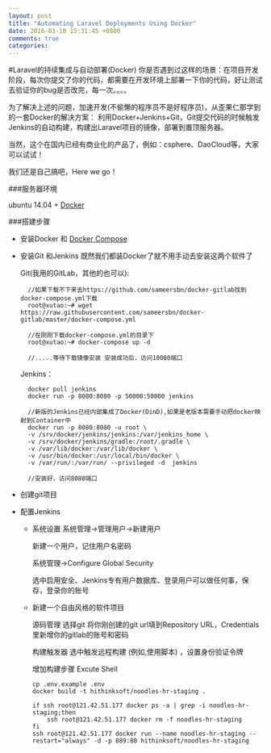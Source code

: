 ```yaml
---
layout: post
title: "Automating Laravel Deployments Using Docker"
date: 2016-03-10 15:31:45 +0800
comments: true
categories: 
---
```

#Laravel的持续集成与自动部署(Docker)
你是否遇到过这样的场景：在项目开发阶段，每次你提交了你的代码，都需要在开发环境上部署一下你的代码，好让测试去验证你的bug是否改完，每一次。。。。

为了解决上述的问题，加速开发(不偷懒的程序员不是好程序员)，从歪果仁那学到的一套Docker的解决方案：
利用Docker+Jenkins+Git，Git提交代码的时候触发Jenkins的自动构建，构建出Laravel项目的镜像，部署到置顶服务器。

当然，这个在国内已经有商业化的产品了，例如：csphere、DaoCloud等，大家可以试试！

我们还是自己搞吧，Here we go！

###服务器环境

ubuntu 14.04 + [Docker](https://docs.docker.com/)


###搭建步骤
* 安装Docker 和 [Docker Compose](https://docs.docker.com/compose/)
* 安装Git 和Jenkins
	既然我们都装Docker了就不用手动去安装这两个软件了
	
	Git(我用的GitLab，其他的也可以):
		
		//如果下载不下来去https://github.com/sameersbn/docker-gitlab找到docker-compose.yml下载
		root@xutao:~# wget https://raw.githubusercontent.com/sameersbn/docker-gitlab/master/docker-compose.yml
		
		//在刚刚下载docker-compose.yml的目录下
		root@xutao:~# docker-compose up -d	
		
		//.....等待下载镜像安装 安装成功后，访问10080端口
	Jenkins：
		
		docker pull jenkins
		docker run -p 8080:8080 -p 50000:50000 jenkins
		
		//新版的Jenkins已经内部集成了Docker(DinD),如果是老版本需要手动把docker映射到Container中
		docker run -p 8080:8080 -u root \
		-v /srv/docker/jenkins/jenkins:/var/jenkins_home \
		-v /srv/docker/jenkins/gradle:/root/.gradle \
		-v /var/lib/docker:/var/lib/docker \
		-v /usr/bin/docker:/usr/local/bin/docker \
		-v /var/run/:/var/run/ --privileged -d  jenkins
		
		//安装好，访问8080端口
* 创建git项目
* 配置Jenkins
	* 	系统设置
		系统管理->管理用户->新建用户 
		
		新建一个用户，记住用户名密码
		
		系统管理->Configure Global Security
		
		选中启用安全、Jenkins专有用户数据库、登录用户可以做任何事，保存，登录你的账号
	*	新建一个自由风格的软件项目
	
		源码管理 选择git 将你刚创建的git url填到Repository URL，Credentials里新增你的gitlab的账号和密码
		
		构建触发器 选中触发远程构建 (例如,使用脚本) ，设置身份验证令牌
		
		增加构建步骤 Excute Shell
		
			cp .env.example .env
			docker build -t hithinksoft/noodles-hr-staging .
				
			if ssh root@121.42.51.177 docker ps -a | grep -i noodles-hr-staging;then
    			ssh root@121.42.51.177 docker rm -f noodles-hr-staging
			fi
			ssh root@121.42.51.177 docker run --name noodles-hr-staging --restart="always" -d -p 889:80 hithinksoft/noodles-hr-staging
		
